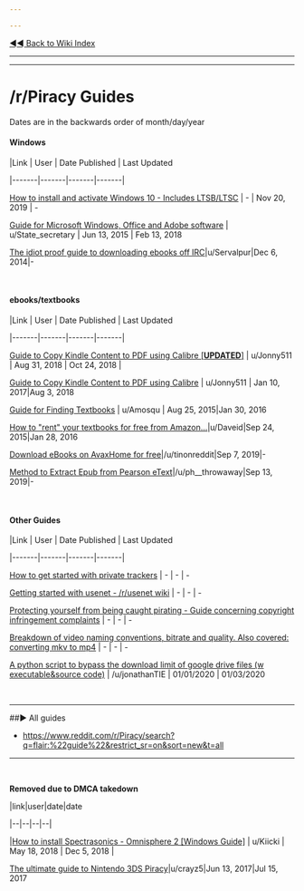 ---
---
[◄◄ Back to Wiki Index](https://www.reddit.com/r/Piracy/wiki/index)

---
---

# /r/Piracy Guides

Dates are in the backwards order of month/day/year

#### Windows 
|Link | User | Date Published | Last Updated
|-------|-------|-------|-------|
[How to install and activate Windows 10  - Includes LTSB/LTSC](https://www.reddit.com/r/Piracy/wiki/guides/win10upgrade_activation) | - | Nov 20, 2019 | -
[Guide for Microsoft Windows, Office and Adobe software](https://www.reddit.com/r/Piracy/comments/39qnll/guide_for_microsoft_windows_office_and_adobe/) | u/State_secretary | Jun 13, 2015 | Feb 13, 2018 
[The idiot proof guide to downloading ebooks off IRC](https://www.reddit.com/r/Piracy/comments/2oftbu/guide_the_idiot_proof_guide_to_downloading_ebooks/)|u/Servalpur|Dec 6, 2014|-

&nbsp;

#### ebooks/textbooks

|Link | User | Date Published | Last Updated
|-------|-------|-------|-------|
[Guide to Copy Kindle Content to PDF using Calibre [**UPDATED**]](https://reddit.com/r/Piracy/comments/9bz51f/guide_to_copy_kindle_content_to_pdf_using_calibre/) | u/Jonny511 | Aug 31, 2018 | Oct 24, 2018 |
[Guide to Copy Kindle Content to PDF using Calibre](https://www.reddit.com/r/Piracy/comments/5n7xs5/guide_to_copy_kindle_content_to_pdf_using_calibre/) | u/Jonny511 | Jan 10, 2017|Aug 3, 2018
[Guide for Finding Textbooks](https://www.reddit.com/r/Piracy/comments/3i9y7n/guide_for_finding_textbooks/) | u/Amosqu | Aug 25, 2015|Jan 30, 2016
[How to "rent" your textbooks for free from Amazon...](https://www.reddit.com/r/Piracy/comments/3ma9qe/guide_how_to_rent_your_textbooks_for_free_from/)|u/Daveid|Sep 24, 2015|Jan 28, 2016
[Download eBooks on AvaxHome for free](https://www.reddit.com/r/Piracy/comments/d0rfpe/download_ebooks_on_avaxhome_for_free/)|/u/tinonreddit|Sep 7, 2019|-
[Method to Extract Epub from Pearson eText](https://www.reddit.com/r/Piracy/comments/d3g7rw/method_to_extract_epub_from_pearson_etext/)|/u/ph__throwaway|Sep 13, 2019|-


&nbsp;

#### Other Guides

|Link | User | Date Published | Last Updated
|-------|-------|-------|-------|
[How to get started with private trackers](https://www.reddit.com/r/Piracy/wiki/guides/private_trackers) | - | - | -
[Getting started with usenet - /r/usenet wiki](https://www.reddit.com/r/usenet/wiki/index) | - | - | -
[Protecting yourself from being caught pirating - Guide concerning copyright infringement complaints](https://www.reddit.com/r/Piracy/wiki/faq/isp_complaints) | - | - | -
[Breakdown of video naming conventions, bitrate and quality. Also covered: converting mkv to mp4](https://www.reddit.com/r/Piracy/wiki/guides/video_quality_and_types_of_releases) | - | - | -
[A python script to bypass the download limit of google drive files (w executable&source code)](https://www.reddit.com/r/Piracy/comments/eikrl3/a_python_script_to_bypass_the_download_limit_of/) | /u/jonathanTIE | 01/01/2020 | 01/03/2020


&nbsp;

---

##► All guides

* https://www.reddit.com/r/Piracy/search?q=flair:%22guide%22&restrict_sr=on&sort=new&t=all

---

&nbsp;

**Removed due to DMCA takedown**

|link|user|date|date
|--|--|--|--|
|[How to install Spectrasonics - Omnisphere 2 [Windows Guide]](https://www.reddit.com/r/Piracy/comments/8khu8q/how_to_install_spectrasonics_omnisphere_2_windows/) | u/Kiicki | May 18, 2018 | Dec 5, 2018 |
[The ultimate guide to Nintendo 3DS Piracy](https://www.reddit.com/r/Piracy/comments/6h2vdd/the_ultimate_guide_to_nintendo_3ds_piracy/)|u/crayz5|Jun 13, 2017|Jul 15, 2017